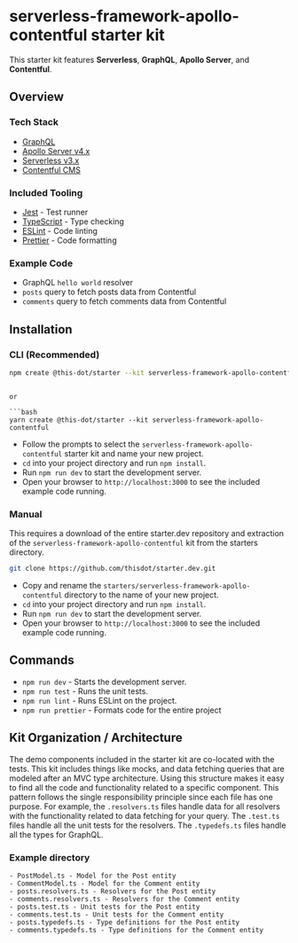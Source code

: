 # serverless-framework-apollo-contentful starter kit

This starter kit features **Serverless**, **GraphQL**, **Apollo Server**, and **Contentful**.

## Overview

### Tech Stack

- [GraphQL](https://graphql.org/)
- [Apollo Server v4.x](https://www.apollographql.com/docs/apollo-server/)
- [Serverless v3.x](https://serverless.com/)
- [Contentful CMS](https://www.contentful.com/)

### Included Tooling

- [Jest](https://jestjs.io/) - Test runner
- [TypeScript](https://www.typescriptlang.org/) - Type checking
- [ESLint](https://eslint.org/) - Code linting
- [Prettier](https://prettier.io/) - Code formatting

### Example Code

- GraphQL `hello world` resolver
- `posts` query to fetch posts data from Contentful
- `comments` query to fetch comments data from Contentful

## Installation

### CLI (Recommended)

```bash
npm create @this-dot/starter --kit serverless-framework-apollo-contentful
```

````

or

```bash
yarn create @this-dot/starter --kit serverless-framework-apollo-contentful
````

- Follow the prompts to select the `serverless-framework-apollo-contentful` starter kit and name your new project.
- `cd` into your project directory and run `npm install`.
- Run `npm run dev` to start the development server.
- Open your browser to `http://localhost:3000` to see the included example code running.

### Manual

This requires a download of the entire starter.dev repository and extraction of the `serverless-framework-apollo-contentful` kit from the starters directory.

```bash
git clone https://github.com/thisdot/starter.dev.git
```

- Copy and rename the `starters/serverless-framework-apollo-contentful` directory to the name of your new project.
- `cd` into your project directory and run `npm install`.
- Run `npm run dev` to start the development server.
- Open your browser to `http://localhost:3000` to see the included example code running.

## Commands

- `npm run dev` - Starts the development server.
- `npm run test` - Runs the unit tests.
- `npm run lint` - Runs ESLint on the project.
- `npm run prettier` - Formats code for the entire project

## Kit Organization / Architecture

The demo components included in the starter kit are co-located with the tests. This kit includes things like mocks, and data fetching queries that are modeled after an MVC type architecture. Using this structure makes it easy to find all the code and functionality related to a specific component. This pattern follows the single responsibility principle since each file has one purpose. For example, the `.resolvers.ts` files handle data for all resolvers with the functionality related to data fetching for your query. The `.test.ts` files handle all the unit tests for the resolvers. The `.typedefs.ts` files handle all the types for GraphQL.

### Example directory

```
- PostModel.ts - Model for the Post entity
- CommentModel.ts - Model for the Comment entity
- posts.resolvers.ts - Resolvers for the Post entity
- comments.resolvers.ts - Resolvers for the Comment entity
- posts.test.ts - Unit tests for the Post entity
- comments.test.ts - Unit tests for the Comment entity
- posts.typedefs.ts - Type definitions for the Post entity
- comments.typedefs.ts - Type definitions for the Comment entity
```
